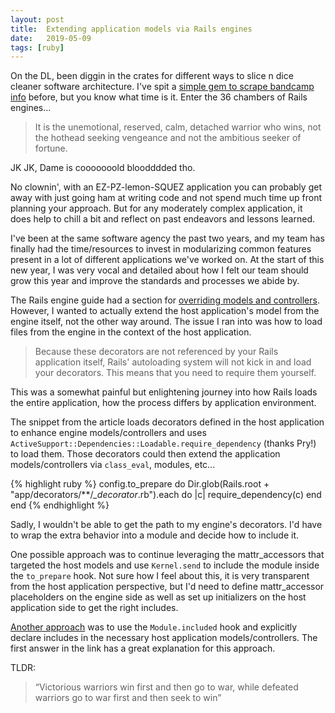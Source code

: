 ```yaml
---
layout: post
title:  Extending application models via Rails engines
date:   2019-05-09
tags: [ruby]
---
```


On the DL, been diggin in the crates for different ways to slice n dice
cleaner software architecture. I've spit a [simple gem to scrape bandcamp info](https://github.com/FTLam11/fronkin_bandcamp_scraper)
before, but you know what time is it. Enter the 36 chambers of Rails
engines...

> It is the unemotional, reserved, calm, detached warrior who wins, not
> the hothead seeking vengeance and not the ambitious seeker of fortune.

JK JK, Dame is cooooooold bloodddded tho.

No clownin', with an EZ-PZ-lemon-SQUEZ application you can probably
get away with just going ham at writing code and not spend much time up
front planning your approach. But for any moderately complex
application, it does help to chill a bit and reflect on past endeavors
and lessons learned.

I've been at the same software agency the past two years, and my team
has finally had the time/resources to invest in modularizing common
features present in a lot of different applications we've worked on. At
the start of this new year, I was very vocal and detailed about how I
felt our team should grow this year and improve the standards and
processes we abide by.

The Rails engine guide had a section for [overriding models and
controllers](https://guides.rubyonrails.org/engines.html#overriding-models-and-controllers).
However, I wanted to actually extend the host application's model from
the engine itself, not the other way around. The issue I ran into was
how to load files from the engine in the context of the host
application.

> Because these decorators are not referenced by your Rails application
> itself, Rails' autoloading system will not kick in and load your
> decorators. This means that you need to require them yourself.

This was a somewhat painful but enlightening journey into how Rails
loads the entire application, how the process differs by application
environment.

The snippet from the article loads decorators defined in the host
application to enhance engine models/controllers and uses
`ActiveSupport::Dependencies::Loadable.require_dependency` (thanks Pry!)
to load them. Those decorators could then extend the application
models/controllers via `class_eval`, modules, etc...

{% highlight ruby %}
config.to_prepare do
  Dir.glob(Rails.root + "app/decorators/**/*_decorator*.rb").each do |c|
    require_dependency(c)
  end
end
{% endhighlight %}

Sadly, I wouldn't be able to get the path to my engine's decorators.
I'd have to wrap the extra behavior into a module and decide how to
include it.

One possible approach was to continue leveraging
the mattr_accessors that targeted the host models and use `Kernel.send`
to include the module inside the `to_prepare` hook. Not sure how I feel
about this, it is very transparent from the host application
perspective, but I'd need to define mattr_accessor placeholders on the
engine side as well as set up initializers on the host application
side to get the right includes.

[Another approach](https://stackoverflow.com/questions/36717540/extending-applications-model-in-rails-engine)
was to use the `Module.included` hook and explicitly declare includes in the necessary host application models/controllers.
The first answer in the link has a great explanation for this approach.

TLDR:

> “Victorious warriors win first and then go to war, while defeated
> warriors go to war first and then seek to win”

